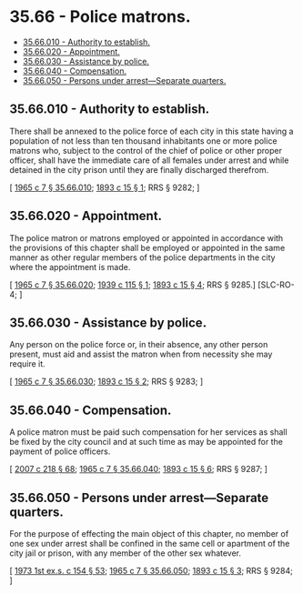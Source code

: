 # 35.66 - Police matrons.
* [35.66.010 - Authority to establish.](#3566010---authority-to-establish)
* [35.66.020 - Appointment.](#3566020---appointment)
* [35.66.030 - Assistance by police.](#3566030---assistance-by-police)
* [35.66.040 - Compensation.](#3566040---compensation)
* [35.66.050 - Persons under arrest—Separate quarters.](#3566050---persons-under-arrestseparate-quarters)
## 35.66.010 - Authority to establish.
There shall be annexed to the police force of each city in this state having a population of not less than ten thousand inhabitants one or more police matrons who, subject to the control of the chief of police or other proper officer, shall have the immediate care of all females under arrest and while detained in the city prison until they are finally discharged therefrom.

\[ [1965 c 7 § 35.66.010](http://leg.wa.gov/CodeReviser/documents/sessionlaw/1965c7.pdf?cite=1965%20c%207%20§%2035.66.010); [1893 c 15 § 1](http://leg.wa.gov/CodeReviser/documents/sessionlaw/1893c15.pdf?cite=1893%20c%2015%20§%201); RRS § 9282; \]

## 35.66.020 - Appointment.
The police matron or matrons employed or appointed in accordance with the provisions of this chapter shall be employed or appointed in the same manner as other regular members of the police departments in the city where the appointment is made.

\[ [1965 c 7 § 35.66.020](http://leg.wa.gov/CodeReviser/documents/sessionlaw/1965c7.pdf?cite=1965%20c%207%20§%2035.66.020); [1939 c 115 § 1](http://leg.wa.gov/CodeReviser/documents/sessionlaw/1939c115.pdf?cite=1939%20c%20115%20§%201); [1893 c 15 § 4](http://leg.wa.gov/CodeReviser/documents/sessionlaw/1893c15.pdf?cite=1893%20c%2015%20§%204); RRS § 9285.]  [SLC-RO-4; \]

## 35.66.030 - Assistance by police.
Any person on the police force or, in their absence, any other person present, must aid and assist the matron when from necessity she may require it.

\[ [1965 c 7 § 35.66.030](http://leg.wa.gov/CodeReviser/documents/sessionlaw/1965c7.pdf?cite=1965%20c%207%20§%2035.66.030); [1893 c 15 § 2](http://leg.wa.gov/CodeReviser/documents/sessionlaw/1893c15.pdf?cite=1893%20c%2015%20§%202); RRS § 9283; \]

## 35.66.040 - Compensation.
A police matron must be paid such compensation for her services as shall be fixed by the city council and at such time as may be appointed for the payment of police officers.

\[ [2007 c 218 § 68](http://lawfilesext.leg.wa.gov/biennium/2007-08/Pdf/Bills/Session%20Laws/Senate/5063.SL.pdf?cite=2007%20c%20218%20§%2068); [1965 c 7 § 35.66.040](http://leg.wa.gov/CodeReviser/documents/sessionlaw/1965c7.pdf?cite=1965%20c%207%20§%2035.66.040); [1893 c 15 § 6](http://leg.wa.gov/CodeReviser/documents/sessionlaw/1893c15.pdf?cite=1893%20c%2015%20§%206); RRS § 9287; \]

## 35.66.050 - Persons under arrest—Separate quarters.
For the purpose of effecting the main object of this chapter, no member of one sex under arrest shall be confined in the same cell or apartment of the city jail or prison, with any member of the other sex whatever.

\[ [1973 1st ex.s. c 154 § 53](http://leg.wa.gov/CodeReviser/documents/sessionlaw/1973ex1c154.pdf?cite=1973%201st%20ex.s.%20c%20154%20§%2053); [1965 c 7 § 35.66.050](http://leg.wa.gov/CodeReviser/documents/sessionlaw/1965c7.pdf?cite=1965%20c%207%20§%2035.66.050); [1893 c 15 § 3](http://leg.wa.gov/CodeReviser/documents/sessionlaw/1893c15.pdf?cite=1893%20c%2015%20§%203); RRS § 9284; \]

